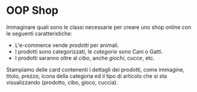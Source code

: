 # OOP Shop

Immaginare quali sono le classi necessarie per creare uno shop online con le seguenti caratteristiche:
- L'e-commerce vende *prodotti* per animali.
- I prodotti sono categorizzati, le *categorie* sono Cani o Gatti.
- I prodotti saranno oltre al *cibo*, anche *giochi*, *cucce*, etc.

Stampiamo delle card contenenti i dettagli dei prodotti, come immagine, titolo, prezzo, icona della categoria ed il tipo di articolo che si sta visualizzando (prodotto, cibo, gioco, cuccia).